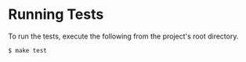 Running Tests
=============

To run the tests, execute the following from the project's root directory.

    $ make test
